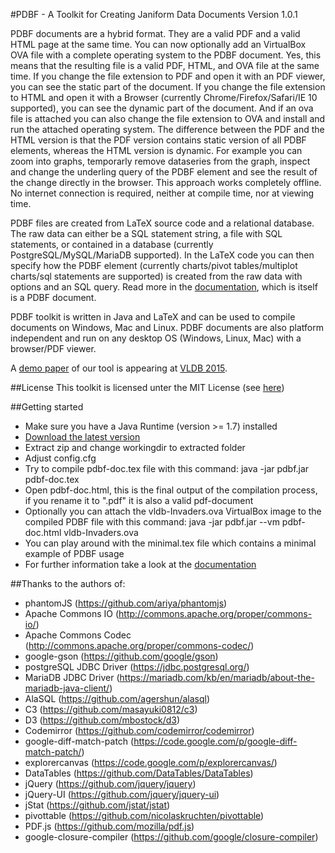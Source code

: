 #PDBF - A Toolkit for Creating Janiform Data Documents
Version 1.0.1

PDBF documents are a hybrid format. They are a valid PDF and a valid HTML page at the same time. You can now optionally add an VirtualBox OVA file with a complete operating system to the PDBF document. Yes, this means that the resulting file is a valid PDF, HTML, and OVA file at the same time. If you change the file extension to PDF and open it with an PDF viewer, you can see the static part of the document. If you change the file extension to HTML and open it with a Browser (currently Chrome/Firefox/Safari/IE 10 supported), you can see the dynamic part of the document. And if an ova file is attached you can also change the file extension to OVA and install and run the attached operating system.
The difference between the PDF and the HTML version is that the PDF version contains static version of all PDBF elements, whereas the HTML version is dynamic. For example you can zoom into graphs, temporarly remove dataseries from the graph, inspect and change the underling query of the PDBF element and see the result of the change directly in the browser.
This approach works completely offline. No internet connection is required, neither at compile time, nor at viewing time.

PDBF files are created from LaTeX source code and a relational database. The raw data can either be a SQL statement string, a file with SQL statements, or contained in a database (currently PostgreSQL/MySQL/MariaDB supported). In the LaTeX code you can then specify how the PDBF element (currently charts/pivot tables/multiplot charts/sql statements are supported) is created from the raw data with options and an SQL query. Read more in the [documentation](http://uds-datalab.github.io/PDBF/), which is itself is a PDBF document.

PDBF toolkit is written in Java and LaTeX and can be used to compile documents on Windows, Mac and Linux. PDBF documents are also platform independent and run on any desktop OS (Windows, Linux, Mac) with a browser/PDF viewer.

A [demo paper](https://infosys.uni-saarland.de/publications/p1972-dittrich.html) of our tool is appearing at [VLDB 2015](http://www.vldb.org/2015/). 

##License
This toolkit is licensed unter the MIT License (see [here](https://github.com/uds-datalab/PDBF/blob/gh-pages/LICENSE.md))

##Getting started
* Make sure you have a Java Runtime (version >= 1.7) installed
* [Download the latest version](https://github.com/uds-datalab/PDBF/archive/gh-pages.zip)
* Extract zip and change workingdir to extracted folder
* Adjust config.cfg
* Try to compile pdbf-doc.tex file with this command: java -jar pdbf.jar pdbf-doc.tex
* Open pdbf-doc.html, this is the final output of the compilation process, if you rename it to ".pdf" it is also a valid pdf-document
* Optionally you can attach the vldb-Invaders.ova VirtualBox image to the compiled PDBF file with this command: java -jar pdbf.jar  --vm pdbf-doc.html vldb-Invaders.ova
* You can play around with the minimal.tex file which contains a minimal example of PDBF usage
* For further information take a look at the [documentation](http://uds-datalab.github.io/PDBF/)

##Thanks to the authors of:
* phantomJS (https://github.com/ariya/phantomjs)
* Apache Commons IO (http://commons.apache.org/proper/commons-io/)
* Apache Commons Codec (http://commons.apache.org/proper/commons-codec/)
* google-gson (https://github.com/google/gson)
* postgreSQL JDBC Driver (https://jdbc.postgresql.org/)
* MariaDB JDBC Driver (https://mariadb.com/kb/en/mariadb/about-the-mariadb-java-client/)
* AlaSQL (https://github.com/agershun/alasql)
* C3 (https://github.com/masayuki0812/c3)
* D3 (https://github.com/mbostock/d3)
* Codemirror (https://github.com/codemirror/codemirror)
* google-diff-match-patch (https://code.google.com/p/google-diff-match-patch/)
* explorercanvas (https://code.google.com/p/explorercanvas/)
* DataTables (https://github.com/DataTables/DataTables)
* jQuery (https://github.com/jquery/jquery)
* jQuery-UI (https://github.com/jquery/jquery-ui)
* jStat (https://github.com/jstat/jstat)
* pivottable (https://github.com/nicolaskruchten/pivottable)
* PDF.js (https://github.com/mozilla/pdf.js)
* google-closure-compiler (https://github.com/google/closure-compiler)
